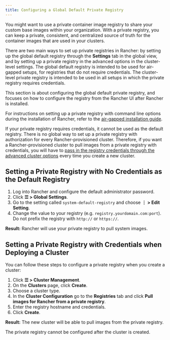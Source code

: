 ```yaml
---
title: Configuring a Global Default Private Registry
---
```


You might want to use a private container image registry to share your custom base images within your organization. With a private registry, you can keep a private, consistent, and centralized source of truth for the container images that are used in your clusters.

There are two main ways to set up private registries in Rancher: by setting up the global default registry through the **Settings** tab in the global view, and by setting up a private registry in the advanced options in the cluster-level settings. The global default registry is intended to be used for air-gapped setups, for registries that do not require credentials. The cluster-level private registry is intended to be used in all setups in which the private registry requires credentials.

This section is about configuring the global default private registry, and focuses on how to configure the registry from the Rancher UI after Rancher is installed.

For instructions on setting up a private registry with command line options during the installation of Rancher, refer to the [air-gapped installation guide](../../../pages-for-subheaders/air-gapped-helm-cli-install.md).

If your private registry requires credentials, it cannot be used as the default registry. There is no global way to set up a private registry with authorization for every Rancher-provisioned cluster. Therefore, if you want a Rancher-provisioned cluster to pull images from a private registry with credentials, you will have to [pass in the registry credentials through the advanced cluster options](#setting-a-private-registry-with-credentials-when-deploying-a-cluster) every time you create a new cluster.

## Setting a Private Registry with No Credentials as the Default Registry

1. Log into Rancher and configure the default administrator password.
1. Click **☰ > Global Settings**.
1. Go to the setting called `system-default-registry` and choose **⋮ > Edit Setting**.
1. Change the value to your registry (e.g. `registry.yourdomain.com:port`). Do not prefix the registry with `http://` or `https://`.

**Result:** Rancher will use your private registry to pull system images.

## Setting a Private Registry with Credentials when Deploying a Cluster

You can follow these steps to configure a private registry when you create a cluster:

1. Click **☰ > Cluster Management**.
1. On the **Clusters** page, click **Create**.
1. Choose a cluster type.
1. In the **Cluster Configuration** go to the **Registries** tab and click **Pull images for Rancher from a private registry**.
1. Enter the registry hostname and credentials.
1. Click **Create**.

**Result:** The new cluster will be able to pull images from the private registry.

The private registry cannot be configured after the cluster is created.
